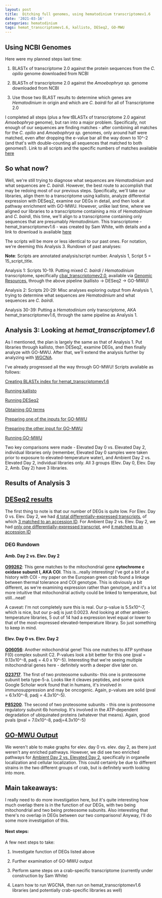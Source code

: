 ```yaml
---
layout: post
title:  Ditching full genomes, using hematodinium transcriptomev1.6
date: '2021-03-16'
categories: hematodinium
tags: hemat_transcriptomev1.6, kallisto, DESeq2, GO-MWU
---
```


## Using NCBI Genomes

Here were my planned steps last time:

1. BLASTx of transcriptome 2.0 against the protein sequences from the _C. opilio_ genome downloaded from NCBI

2. BLASTn of transcriptome 2.0 against the _Amoebophrya sp._ genome downloaded from NCBI

3. Use those two BLAST results to determine which genes are _Hematodinium_ in origin and which are _C. bairdi_ for all of Transcriptome 2.0

I completed all steps (plus a few tBLASTx of transcriptome 2.0 against _Amoebophrya_ genome), but ran into a major problem. Specifically, not enough of our sequences are finding matches - after combining all matches for the _C. opilio_ and _Amoebophrya sp._ genomes, only around half were matched, even after dropping the e-value bar all the way down to 10^-2 (and that's with double-counting all sequences that matched to both genomes!). Link to all scripts and the specific numbers of matches available [here](https://github.com/afcoyle/hemat_bairdi_transcriptome/blob/main/scripts/24_ncbi_genome_blasts.ipynb)

## So what now?

Well, we're still trying to diagnose what sequences are _Hematodinium_ and what sequences are _C. bairdi_. However, the best route to accomplish that may be redoing most of our previous steps. Specifically, we'll take our libraries, align them to a transcriptome using kallisto, analyze differential expression with DESeq2, examine our DEGs in detail, and then look at pathway enrichment with GO-MWU. However, unlike last time, where we aligned our libraries to a transcriptome containing a mix of _Hematodinium_ and _C. bairdi_, this time, we'll align to a transcriptome containing only sequences that are presumably _Hematodinium_. This transcriptome - hemat_transcriptomev1.6 - was created by Sam White, with details and a link to download is available [here](https://robertslab.github.io/sams-notebook/2021/03/08/Transcriptome-Assembly-Hematodinium-Transcriptomes-v1.6-and-v1.7-with-Trinity-on-Mox.html)

The scripts will be more or less identical to our past ones. For notation, we're deeming this Analysis 3. Rundown of past analyses:

**Note**: Scripts are annotated analysis/script number. Analysis 1, Script 5 = 15_script_title.

Analysis 1: Scripts 10-19. Putting mixed _C. bairdi_ / _Hematodinium_ transcriptome, specifically [cbai_transcriptomev2.0](https://robertslab.github.io/sams-notebook/2020/05/02/Transcriptome-Assembly-C.bairdi-All-RNAseq-Data-Without-Taxonomic-Filters-with-Trinity-on-Mox.html), available via [Genomic Resources](https://robertslab.github.io/resources/Genomic-Resources.html), through the above pipeline (kallisto -> DESeq2 -> GO-MWU)

Analysis 2: Scripts 20-29: Misc analyses exploring output from Analysis 1, trying to determine what sequences are _Hematodinium_ and what sequences are _C. bairdi_.

Analysis 30-39: Putting a _Hematodinium_ only transcriptome, AKA hemat_transcriptomev1.6, through the same pipeline as Analysis 1.

## Analysis 3: Looking at _hemat_transcriptomev1.6_

As I mentioned, the plan is largely the same as that of Analysis 1. Put libraries through kallisto, then DESeq2, examine DEGs, and then finally analyze with GO-MWU. After that, we'll extend the analysis further by analyzing with [WGCNA](https://bmcbioinformatics.biomedcentral.com/articles/10.1186/1471-2105-9-559). 

I've already progressed all the way through GO-MWU! Scripts available as follows:

[Creating BLASTx index for hemat_transcriptomev1.6](https://github.com/afcoyle/hemat_bairdi_transcriptome/blob/main/scripts/30_hemat1.6_indexcreation.ipynb)

[Running kallisto](https://github.com/afcoyle/hemat_bairdi_transcriptome/blob/main/scripts/31_download_libraries_run_kallisto.ipynb)

[Running DESeq2](https://github.com/afcoyle/hemat_bairdi_transcriptome/blob/main/scripts/32_kallisto_to_deseq_to_accessionIDs.Rmd)

[Obtaining GO terms](https://github.com/afcoyle/hemat_bairdi_transcriptome/blob/main/scripts/33_uniprot_to_GO.Rmd)

[Preparing one of the inputs for GO-MWU](https://github.com/afcoyle/hemat_bairdi_transcriptome/blob/main/scripts/34_eliminate_duplicates.ipynb)

[Preparing the other input for GO-MWU](https://github.com/afcoyle/hemat_bairdi_transcriptome/blob/main/scripts/35_GO-MWU_prep.Rmd)

[Running GO-MWU](https://github.com/afcoyle/hemat_bairdi_transcriptome/blob/main/scripts/36_running_GO-MWU/36_running_GO-MWU.R)

Two key comparisons were made - Elevated Day 0 vs. Elevated Day 2, individual libraries only (remember, Elevated Day 0 samples were taken prior to exposure to elevated-temperature water), and Ambient Day 2 vs. Elevated Day 2, individual libraries only. All 3 groups (Elev. Day 0, Elev. Day 2, Amb. Day 2) have 3 libraries.

## Results of Analysis 3

## [DESeq2 results](https://github.com/afcoyle/hemat_bairdi_transcriptome/tree/main/graphs/DESeq2_output/hemat_transcriptomev1.6)

The first thing to note is that our number of DEGs is quite low. For Elev. Day 0 vs. Elev. Day 2, we had [4 total differentially-expressed transcripts](https://github.com/afcoyle/hemat_bairdi_transcriptome/blob/main/graphs/DESeq2_output/hemat_transcriptomev1.6/elev0_vs_elev2_indiv/DEGlist_wcols.txt), of which [3 matched to an accession ID](https://github.com/afcoyle/hemat_bairdi_transcriptome/blob/main/output/accession_n_GOids/hemat_transcriptomev1.6/DEG_IDs/elev0_vs_elev2_indiv_DEG_IDs.txt). For Ambient Day 2 vs. Elev. Day 2, we had [only one differentially-expressed transcript](https://github.com/afcoyle/hemat_bairdi_transcriptome/blob/main/graphs/DESeq2_output/hemat_transcriptomev1.6/amb2_vs_elev2_indiv/DEGlist_wcols.txt), and [it matched to an accession ID](https://github.com/afcoyle/hemat_bairdi_transcriptome/blob/main/output/accession_n_GOids/hemat_transcriptomev1.6/DEG_IDs/amb2_vs_elev2_indiv_DEG_IDs.txt)

### DEG Rundown

#### Amb. Day 2 vs. Elev. Day 2

[**O99262**](https://www.uniprot.org/uniprot/O99252): This gene matches to the mitochondrial gene **cytochrome c oxidase subunit I, AKA COI**. This is...really interesting! I've got a bit of a history with COI - my paper on the European green crab found a linkage between thermal tolerance and COI genotype. This is obviously a bit different, as we're examining expression rather than genotype, and it's a lot more intuitive that mitochondrial activity could be linked to temperature, but still...neat! 

A caveat: I'm not completely sure this is real. Our p-value is 5.5x10^-7, which is nice, but our p-adj is just 0.0023. And looking at other ambient-temperature libraries, 5 out of 14 had a expression level equal or lower to that of the most-expressed elevated-temperature library. So just something to keep in mind. 

#### Elev. Day 0 vs. Elev. Day 2

[**Q06056**](https://www.uniprot.org/uniprot/Q06056): Another mitochondrial gene! This one matches to ATP synthase F(0) complex subunit C2. P-values look a bit better for this one (pval = 9.13x10^-8, padj = 4.0 x 10^-5). Interesting that we're seeing multiple mitochondrial genes here - definitely worth a deeper dive later on.

[**O23717**](https://www.uniprot.org/uniprot/O23717). The first of two proteosome subunits- this one is proteosome subunit beta type-5-a. Looks like it cleaves peptides, and some quick Google Scholar work found that in humans, it's involved in immunosuppression and may be oncogenic. Again, p-values are solid (pval = 6.1x10^-8, padj = 4.3x10^-5).

[**P85200**](https://www.uniprot.org/uniprot/P85200). The second of two proteosome subunits - this one is proteosome regulatory subunit 6b homolog. It's involved in the ATP-dependent degradation of ubiquinated proteins (whatever that means). Again, good pvals (pval = 7.0x10^-8, padj=4.3x10^-5)

## [GO-MWU Output](https://github.com/afcoyle/hemat_bairdi_transcriptome/tree/main/output/GO-MWU_output/hemat_transcriptomev1.6)

We weren't able to make graphs for elev. day 0 vs. elev. day 2, as there just weren't any enriched pathways. However, we did see two enriched pathways for [Ambient Day 2 vs. Elevated Day 2](https://github.com/afcoyle/hemat_bairdi_transcriptome/blob/main/graphs/GOMWU_output/hemat_transcriptomev1.6/amb2_vs_elev2_indiv.png), specifically in organelle localization and cellular localization. This could certainly be due to different strains in the two different groups of crab, but is definitely worth looking into more.



## Main takeaways: 

I really need to do more investigation here, but it's quite interesting how much overlap there is in the function of our DEGs, with two being mitochondrial and two being proteosome subunits. Also interesting that there's no overlap in DEGs between our two comparisons! Anyway, I'll do some more investigation of this.



#### Next steps:

A few next steps to take:

1) Investigate function of DEGs listed above

2) Further examination of GO-MWU output

3) Perform same steps on a crab-specific transcriptome (currently under construction by Sam White)

4) Learn how to run WGCNA, then run on hemat_transcriptomev1.6 libraries (and potentially crab-specific libraries as well)


